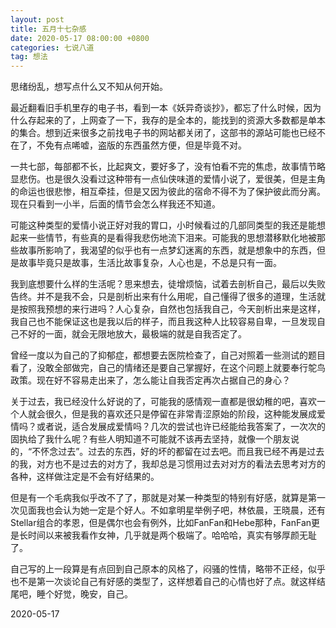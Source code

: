 ```yaml
---
layout: post
title: 五月十七杂感
date: 2020-05-17 08:00:00 +0800
categories: 七说八道
tag: 想法
---
```




思绪纷乱，想写点什么又不知从何开始。



最近翻看旧手机里存的电子书，看到一本《妖异奇谈抄》，都忘了什么时候，因为什么存起来的了，上网查了一下，我存的是全本的，能找到的资源大多数都是单本的集合。想到近来很多之前找电子书的网站都关闭了，这部书的源站可能也已经不在了，不免有点唏嘘，盗版的东西虽然方便，但是毕竟不对。



 一共七部，每部都不长，比起爽文，要好多了，没有怕看不完的焦虑，故事情节略显悲伤。也是很久没看过这种带有一点仙侠味道的爱情小说了，爱很美，但是主角的命运也很悲惨，相互牵挂，但是又因为彼此的宿命不得不为了保护彼此而分离。现在只看到一小半，后面的情节会怎么样我还不知道。



可能这种类型的爱情小说正好对我的胃口，小时候看过的几部同类型的我还是能想起来一些情节，有些真的是看得我悲伤地流下泪来。可能我的思想潜移默化地被那些故事所影响了，我渴望的似乎也有一点梦幻迷离的东西，就是想象中的东西，但是故事毕竟只是故事，生活比故事复杂，人心也是，不总是只有一面。



我到底想要什么样的生活呢？思来想去，徒增烦恼，试着去剖析自己，最后以失败告终。并不是我不会，只是剖析出来有什么用呢，自己懂得了很多的道理，生活就是按照我预想的来行进吗？人心复杂，自然也包括我自己，今天剖析出来是这样，我自己也不能保证这也是我以后的样子，而且我这种人比较容易自卑，一旦发现自己不好的一面，就会无限地放大，最极端的就是自我否定了。



曾经一度以为自己的了抑郁症，都想要去医院检查了，自己对照着一些测试的题目看了，没敢全部做完，自己的情绪还是要自己掌握好，在这个问题上就要奉行鸵鸟政策。现在好不容易走出来了，怎么能让自我否定再次占据自己的身心？



关于过去，我已经没什么好说的了，可能我的感情观一直都是很幼稚的吧，喜欢一个人就会很久，但是我的喜欢还只是停留在非常青涩原始的阶段，这种能发展成爱情吗？或者说，适合发展成爱情吗？几次的尝试也许已经能给我答案了，一次次的固执给了我什么呢？有些人明知道不可能就不该再去坚持，就像一个朋友说的，“不怀念过去”。过去的东西，好的坏的都留在过去吧。而且我已经不再是过去的我，对方也不是过去的对方了，我却总是习惯用过去对对方的看法去思考对方的各种，这样做注定是不会有好结果的。



但是有一个毛病我似乎改不了了，那就是对某一种类型的特别有好感，就算是第一次见面我也会认为她一定是个好人。不如拿明星举例子吧，林依晨，王晓晨，还有Stellar组合的孝恩，但是偶尔也会有例外，比如FanFan和Hebe那种，FanFan更是长时间以来被我看作女神，几乎就是两个极端了。哈哈哈，真实有够厚颜无耻了。



自己写的上一段算是有点回到自己原本的风格了，闷骚的性情，略带不正经，似乎也不是第一次谈论自己有好感的类型了，这样想着自己的心情也好了点。就这样结尾吧，睡个好觉，晚安，自己。



2020-05-17